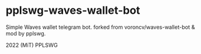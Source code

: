 # pplswg-waves-wallet-bot

Simple Waves wallet telegram bot. 
forked from voroncv/waves-wallet-bot & mod by pplswg.

2022 (MiT) PPLSWG

